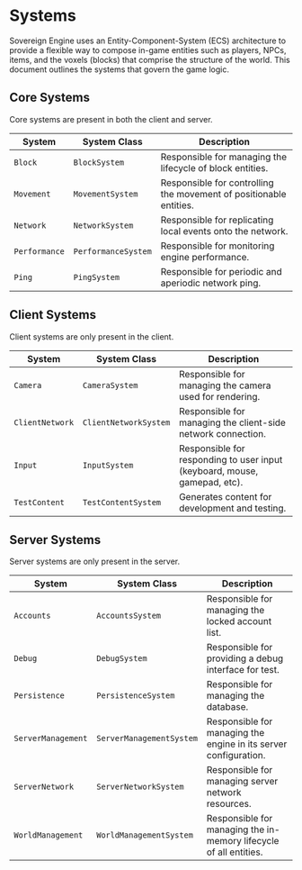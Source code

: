 # Systems

Sovereign Engine uses an Entity-Component-System (ECS) architecture to provide
a flexible way to compose in-game entities such as players, NPCs, items, and
the voxels (blocks) that comprise the structure of the world. This document
outlines the systems that govern the game logic.

## Core Systems

Core systems are present in both the client and server.

| System        | System Class        | Description                                                        |
|---------------|---------------------|--------------------------------------------------------------------|
| `Block`       | `BlockSystem`       | Responsible for managing the lifecycle of block entities.          |
| `Movement`    | `MovementSystem`    | Responsible for controlling the movement of positionable entities. |
| `Network`     | `NetworkSystem`     | Responsible for replicating local events onto the network.         |
| `Performance` | `PerformanceSystem` | Responsible for monitoring engine performance.                     |
| `Ping`        | `PingSystem`        | Responsible for periodic and aperiodic network ping.               |

## Client Systems

Client systems are only present in the client.

| System          | System Class          | Description                                                               |
|-----------------|-----------------------|---------------------------------------------------------------------------|
| `Camera`        | `CameraSystem`        | Responsible for managing the camera used for rendering.                   |
| `ClientNetwork` | `ClientNetworkSystem` | Responsible for managing the client-side network connection.              |
| `Input`         | `InputSystem`         | Responsible for responding to user input (keyboard, mouse, gamepad, etc). |
| `TestContent`   | `TestContentSystem`   | Generates content for development and testing.                            |

## Server Systems

Server systems are only present in the server.

| System             | System Class             | Description                                                       |
|--------------------|--------------------------|-------------------------------------------------------------------|
| `Accounts`         | `AccountsSystem`         | Responsible for managing the locked account list.                 |
| `Debug`            | `DebugSystem`            | Responsible for providing a debug interface for test.             |
| `Persistence`      | `PersistenceSystem`      | Responsible for managing the database.                            |
| `ServerManagement` | `ServerManagementSystem` | Responsible for managing the engine in its server configuration.  |
| `ServerNetwork`    | `ServerNetworkSystem`    | Responsible for managing server network resources.                |
| `WorldManagement`  | `WorldManagementSystem`  | Responsible for managing the in-memory lifecycle of all entities. |
